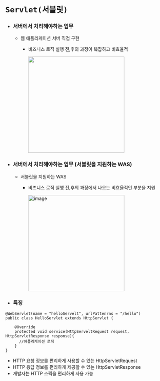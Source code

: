 # `Servlet(서블릿) `

- ### 서버에서 처리해야하는 업무
  - 웹 애플리케이션 서버 직접 구현
    - 비즈니스 로직 실행 전,후의 과정이 복잡하고 비효율적
   
      <img src="https://user-images.githubusercontent.com/100770651/229709697-124cecf3-b43d-4abf-bf21-cb73fe68d31d.jpg" width="300" height=""/>

- ### 서버에서 처리해야하는 업무 (서블릿을 지원하는 WAS)
  - 서블릿을 지원하는 WAS
    - 비즈니스 로직 실행 전,후의 과정에서 나오는 비효율적인 부분을 지원

      <img width="300" alt="image" src="https://user-images.githubusercontent.com/100770651/229710356-fb2c1d90-2fc9-4b92-ac01-07c6b72248a1.png">

- ### 특징  
``` Servlet 특징
@WebServlet(name = "helloServelt", urlPattenrns = "/hello") 
public class HelloServlet extends HttpServlet {

    @Override
    protected void service(HttpServeltRequest request, HttpServletResponse response){
      //애플리케이션 로직
    }
}      
```
  - HTTP 요청 정보를 편리하게 사용할 수 있는 HttpServletRequest
  - HTTP 응답 정보를 편리하게 제공할 수 있는 HttpServletResponse
  - 개발자는 HTTP 스펙을 편리하게 사용 가능


